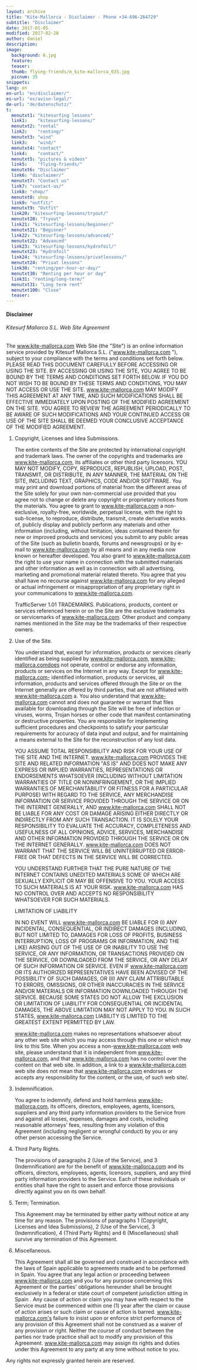 ```yaml
---
layout: archive
title: "Kite-Mallorca - Disclaimer - Phone +34-696-264729"
subtitle: "Disclaimer"
date: 2017-01-05
modified: 2017-02-28
author: daniel
description:
image:
  background: 6.jpg
  feature:
  teaser:
  thumb: flying-friends/m_kite-mallorca_035.jpg
  picnum: 35
snippets:
lang: en
en-url: "en/disclaimer/"
es-url: "es/aviso-legal/"
de-url: "de/datenschutz/"
t:
  menutxt1: "kitesurfing lessons"
  link1:    "kitesurfing-lessons/"
  menutxt2: "rental"
  link2:    "renting/"
  menutxt3: "wind"
  link3:    "wind/"
  menutxt4: "contact"
  link4:    "contact/"
  menutxt5: "pictures & videos"
  link5:    "flying-friends/"
  menutxt6: "Disclaimer"
  link6: "disclaimer/"
  menutxt7: "Contact us"
  link7: "contact-us/"
  link8: "shop/"
  menutxt8: shop
  link9: "outfit/"
  menutxt9: "Outfit"
  link20: "kitesurfing-lessons/tryout/"
  menutxt20: "Tryout"
  link21: "kitesurfing-lessons/beginner/"
  menutxt21: "Beginner"
  link22: "kitesurfing-lessons/advanced/"
  menutxt22: "Advanced"
  link23: "kitesurfing-lessons/hydrofoil/"
  menutxt23: "Hydrofoil"
  link24: "kitesurfing-lessons/privatlessons/"
  menutxt24: "Privat lessons"
  link30: "renting/per-hour-or-day/"
  menutxt30: "Renting per hour or day"
  link31: "renting/long-term/"
  menutxt31: "Long term rent"
  menutxt100: "Close"
  teaser:
---
```


#### Disclaimer

###### Kitesurf Mallorca S.L. Web Site Agreement

  The www.kite-mallorca.com Web Site (the "Site") is an online information service provided by Kitesurf Mallorca S.L. ("www.kite-mallorca.com "), subject to your compliance with the terms and conditions set forth below. PLEASE READ THIS DOCUMENT CAREFULLY BEFORE ACCESSING OR USING THE SITE. BY ACCESSING OR USING THE SITE, YOU AGREE TO BE BOUND BY THE TERMS AND CONDITIONS SET FORTH BELOW. IF YOU DO NOT WISH TO BE BOUND BY THESE TERMS AND CONDITIONS, YOU MAY NOT ACCESS OR USE THE SITE. www.kite-mallorca.com MAY MODIFY THIS AGREEMENT AT ANY TIME, AND SUCH MODIFICATIONS SHALL BE EFFECTIVE IMMEDIATELY UPON POSTING OF THE MODIFIED AGREEMENT ON THE SITE. YOU AGREE TO REVIEW THE AGREEMENT PERIODICALLY TO BE AWARE OF SUCH MODIFICATIONS AND YOUR CONTINUED ACCESS OR USE OF THE SITE SHALL BE DEEMED YOUR CONCLUSIVE ACCEPTANCE OF THE MODIFIED AGREEMENT.

1.  Copyright, Licenses and Idea Submissions.

    The entire contents of the Site are protected by international copyright and trademark laws. The owner of the copyrights and trademarks are www.kite-mallorca.com, its affiliates or other third party licensors. YOU MAY NOT MODIFY, COPY, REPRODUCE, REPUBLISH, UPLOAD, POST, TRANSMIT, OR DISTRIBUTE, IN ANY MANNER, THE MATERIAL ON THE SITE, INCLUDING TEXT, GRAPHICS, CODE AND/OR SOFTWARE. You may print and download portions of material from the different areas of the Site solely for your own non-commercial use provided that you agree not to change or delete any copyright or proprietary notices from the materials. You agree to grant to www.kite-mallorca.com a non-exclusive, royalty-free, worldwide, perpetual license, with the right to sub-license, to reproduce, distribute, transmit, create derivative works of, publicly display and publicly perform any materials and other information (including, without limitation, ideas contained therein for new or improved products and services) you submit to any public areas of the Site (such as bulletin boards, forums and newsgroups) or by e-mail to www.kite-mallorca.com by all means and in any media now known or hereafter developed. You also grant to www.kite-mallorca.com the right to use your name in connection with the submitted materials and other information as well as in connection with all advertising, marketing and promotional material related thereto. You agree that you shall have no recourse against www.kite-mallorca.com for any alleged or actual infringement or misappropriation of any proprietary right in your communications to www.kite-mallorca.com.

    TrafficServer 1.01 TRADEMARKS.
    Publications, products, content or services referenced herein or on the Site are the exclusive trademarks or servicemarks of www.kite-mallorca.com. Other product and company names mentioned in the Site may be the trademarks of their respective owners.



2.  Use of the Site.

    You understand that, except for information, products or services clearly identified as being supplied by www.kite-mallorca.com, www.kite-mallorca.comdoes not operate, control or endorse any information, products or services on the Internet in any way. Except for www.kite-mallorca.com- identified information, products or services, all information, products and services offered through the Site or on the Internet generally are offered by third parties, that are not affiliated with www.kite-mallorca.com a. You also understand that www.kite-mallorca.com cannot and does not guarantee or warrant that files available for downloading through the Site will be free of infection or viruses, worms, Trojan horses or other code that manifest contaminating or destructive properties. You are responsible for implementing sufficient procedures and checkpoints to satisfy your particular requirements for accuracy of data input and output, and for maintaining a means external to the Site for the reconstruction of any lost data.

    YOU ASSUME TOTAL RESPONSIBILITY AND RISK FOR YOUR USE OF THE SITE AND THE INTERNET. www.kite-mallorca.com PROVIDES THE SITE AND RELATED INFORMATION "AS IS" AND DOES NOT MAKE ANY EXPRESS OR IMPLIED WARRANTIES, REPRESENTATIONS OR ENDORSEMENTS WHATSOEVER (INCLUDING WITHOUT LIMITATION WARRANTIES OF TITLE OR NONINFRINGEMENT, OR THE IMPLIED WARRANTIES OF MERCHANTABILITY OR FITNESS FOR A PARTICULAR PURPOSE) WITH REGARD TO THE SERVICE, ANY MERCHANDISE INFORMATION OR SERVICE PROVIDED THROUGH THE SERVICE OR ON THE INTERNET GENERALLY, AND www.kite-mallorca.com SHALL NOT BE LIABLE FOR ANY COST OR DAMAGE ARISING EITHER DIRECTLY OR INDIRECTLY FROM ANY SUCH TRANSACTION. IT IS SOLELY YOUR RESPONSIBILITY TO EVALUATE THE ACCURACY, COMPLETENESS AND USEFULNESS OF ALL OPINIONS, ADVICE, SERVICES, MERCHANDISE AND OTHER INFORMATION PROVIDED THROUGH THE SERVICE OR ON THE INTERNET GENERALLY. www.kite-mallorca.com DOES NOT WARRANT THAT THE SERVICE WILL BE UNINTERRUPTED OR ERROR-FREE OR THAT DEFECTS IN THE SERVICE WILL BE CORRECTED.

    YOU UNDERSTAND FURTHER THAT THE PURE NATURE OF THE INTERNET CONTAINS UNEDITED MATERIALS SOME OF WHICH ARE SEXUALLY EXPLICIT OR MAY BE OFFENSIVE TO YOU. YOUR ACCESS TO SUCH MATERIALS IS AT YOUR RISK. www.kite-mallorca.com HAS NO CONTROL OVER AND ACCEPTS NO RESPONSIBILITY WHATSOEVER FOR SUCH MATERIALS.


    LIMITATION OF LIABILITY

    IN NO EVENT WILL www.kite-mallorca.com BE LIABLE FOR (I) ANY INCIDENTAL, CONSEQUENTIAL, OR INDIRECT DAMAGES (INCLUDING, BUT NOT LIMITED TO, DAMAGES FOR LOSS OF PROFITS, BUSINESS INTERRUPTION, LOSS OF PROGRAMS OR INFORMATION, AND THE LIKE) ARISING OUT OF THE USE OF OR INABILITY TO USE THE SERVICE, OR ANY INFORMATION, OR TRANSACTIONS PROVIDED ON THE SERVICE, OR DOWNLOADED FROM THE SERVICE, OR ANY DELAY OF SUCH INFORMATION OR SERVICE. EVEN IF www.kite-mallorca.com OR ITS AUTHORIZED REPRESENTATIVES HAVE BEEN ADVISED OF THE POSSIBILITY OF SUCH DAMAGES, OR (II) ANY CLAIM ATTRIBUTABLE TO ERRORS, OMISSIONS, OR OTHER INACCURACIES IN THE SERVICE AND/OR MATERIALS OR INFORMATION DOWNLOADED THROUGH THE SERVICE. BECAUSE SOME STATES DO NOT ALLOW THE EXCLUSION OR LIMITATION OF LIABILITY FOR CONSEQUENTIAL OR INCIDENTAL DAMAGES, THE ABOVE LIMITATION MAY NOT APPLY TO YOU. IN SUCH STATES, www.kite-mallorca.com LIABILITY IS LIMITED TO THE GREATEST EXTENT PERMITTED BY LAW.

    www.kite-mallorca.com makes no representations whatsoever about any other web site which you may access through this one or which may link to this Site. When you access a non-www.kite-mallorca.com web site, please understand that it is independent from www.kite-mallorca.com, and that www.kite-mallorca.com has no control over the content on that web site. In addition, a link to a www.kite-mallorca.com web site does not mean that www.kite-mallorca.com endorses or accepts any responsibility for the content, or the use, of such web site/.

3.  Indemnification.

    You agree to indemnify, defend and hold harmless www.kite-mallorca.com, its officers, directors, employees, agents, licensors, suppliers and any third party information providers to the Service from and against all losses, expenses, damages and costs, including reasonable attorneys' fees, resulting from any violation of this Agreement (including negligent or wrongful conduct) by you or any other person accessing the Service.

4.  Third Party Rights.

    The provisions of paragraphs 2 (Use of the Service), and 3 (Indemnification) are for the benefit of www.kite-mallorca.com and its officers, directors, employees, agents, licensors, suppliers, and any third party information providers to the Service. Each of these individuals or entities shall have the right to assert and enforce those provisions directly against you on its own behalf.

5.  Term; Termination.

    This Agreement may be terminated by either party without notice at any time for any reason. The provisions of paragraphs 1 (Copyright, Licenses and Idea Submissions), 2 (Use of the Service), 3 (Indemnification), 4 (Third Party Rights) and 6 (Miscellaneous) shall survive any termination of this Agreement.

6.  Miscellaneous.

    This Agreement shall all be governed and construed in accordance with the laws of Spain applicable to agreements made and to be performed in Spain. You agree that any legal action or proceeding between www.kite-mallorca.com and you for any purpose concerning this Agreement or the parties' obligations hereunder shall be brought exclusively in a federal or state court of competent jurisdiction sitting in Spain . Any cause of action or claim you may have with respect to the Service must be commenced within one (1) year after the claim or cause of action arises or such claim or cause of action is barred. www.kite-mallorca.com's failure to insist upon or enforce strict performance of any provision of this Agreement shall not be construed as a waiver of any provision or right. Neither the course of conduct between the parties nor trade practice shall act to modify any provision of this Agreement. www.kite-mallorca.com may assign its rights and duties under this Agreement to any party at any time without notice to you.

Any rights not expressly granted herein are reserved.
